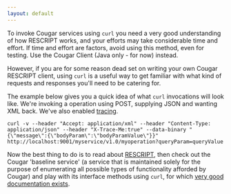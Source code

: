 ```yaml
---
layout: default
---
```

To invoke Cougar services using `curl` you need a very good understanding of how RESCRIPT works, and your efforts
may take considerable time and effort.  If time and effort are factors, avoid using this method, even for testing.
Use the Cougar Client (Java only - for now) instead.

However, if you are for some reason dead set on writing your own Cougar RESCRIPT client, using `curl` is a useful
way to get familiar with what kind of requests and responses
you'll need to be catering for.

The example below gives you a quick idea of what `curl` invocations will look like.  We're invoking a operation using
POST, supplying JSON and wanting XML back.  We've also enabled
[tracing](Tracing_Requests_in_Cougar.html).

`
curl -v --header "Accept: application/xml" --header "Content-Type: application/json" --header "X-Trace-Me:true" --data-binary "{\"message\":{\"bodyParam\":\"bodyParamValue\"}}" http://localhost:9001/myservice/v1.0/myoperation?queryParam=queryValue
`

Now the best thing to do is to read about [RESCRIPT](Communicating_with_Services_using_the_RESCRIPT_Protocol_in_Cougar.html),
then check out the Cougar 'baseline service' (a service that is maintained solely for the purpose of enumerating all possible
types of functionality afforded by Cougar) and play with its interface methods using `curl`, for which
[very good documentation exists](Cougar_Baseline_Service_RESCRIPT_curls.html).